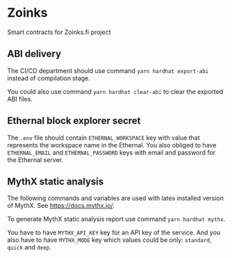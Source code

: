 # Zoinks

Smart contracts for Zoinks.fi project

## ABI delivery

The CI/CD department should use command `yarn hardhat export-abi` instead of compilation stage.

You could also use command `yarn hardhat clear-abi` to clear the exported ABI files.

## Ethernal block explorer secret

The `.env` file should contain `ETHERNAL_WORKSPACE` key with value that represents the workspace name in the Ethernal.
You also obliged to have `ETHERNAL_EMAIL` and `ETHERNAL_PASSWORD` keys with email and password for the Ethernal server.

## MythX static analysis

The following commands and variables are used with lates installed version of MythX. See https://docs.mythx.io/.

To generate MythX static analysis report use command `yarn hardhat mythx`.

You have to have `MYTHX_API_KEY` key for an API key of the service. And you also have to have `MYTHX_MODE` key which values could be only: `standard`, `quick` and `deep`.
